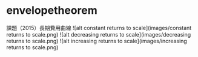# envelopetheorem
課題（2015）長期費用曲線
![alt constant returns to scale](images/constant returns to scale.png)
![alt decreasing returns to scale](images/decreasing returns to scale.png)
![alt increasing returns to scale](images/increasing returns to scale.png)
